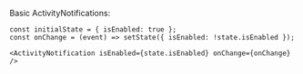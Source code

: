Basic ActivityNotifications:

```
const initialState = { isEnabled: true };
const onChange = (event) => setState({ isEnabled: !state.isEnabled });

<ActivityNotification isEnabled={state.isEnabled} onChange={onChange} />
```
